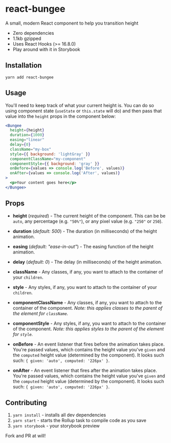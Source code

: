 # react-bungee

A small, modern React component to help you transition height

- Zero dependencies
- 1.1kb gzipped
- Uses React Hooks (>= 16.8.0)
- Play around with it in Storybook

## Installation

`yarn add react-bungee`

## Usage

You'll need to keep track of what your current height is. You can do so using component state (`useState` or `this.state` will do) and then pass that value into the `height` props in the component below:

```jsx
<Bungee
  height={height}
  duration={1000}
  easing="linear"
  delay={0}
  className="my-box"
  style={{ background: 'lightGray' }}
  componentClassName="my-component"
  componentStyle={{ background: 'gray' }}
  onBefore={values => console.log('Before', values)}
  onAfter={values => console.log('After', values)}
>
  <p>Your content goes here</p>
</Bungee>
```

## Props

- **height** (_required_) - The current height of the component. This can be be `auto`, any percentage (e.g. `"50%"`), or any pixel value (e.g. `"250"` or `250`).

- **duration** (_default: 500_) - The duration (in milliseconds) of the height animation.

- **easing** (_default: "ease-in-out"_) - The easing function of the height animation.

- **delay** (_default: 0_) - The delay (in milliseconds) of the height animation.

- **className** - Any classes, if any, you want to attach to the container of your `children`.

- **style** - Any styles, if any, you want to attach to the container of your `children`.

- **componentClassName** - Any classes, if any, you want to attach to the container of the component. _Note: this applies classes to the parent of the element for `className`._

- **componentStyle** - Any styles, if any, you want to attach to the container of the component. _Note: this applies styles to the parent of the element for `style`._

- **onBefore** - An event listener that fires before the animation takes place. You're passed values, which contains the height value you've `given` and the `computed` height value (determined by the component). It looks such such: `{ given: 'auto', computed: '226px' }`.

- **onAfter** - An event listener that fires after the animation takes place. You're passed values, which contains the height value you've `given` and the `computed` height value (determined by the component). It looks such such: `{ given: 'auto', computed: '226px' }`.

## Contributing

1. `yarn install` - installs all dev dependencies
2. `yarn start` - starts the Rollup task to compile code as you save
3. `yarn storybook` - your storybook preview

Fork and PR at will!
